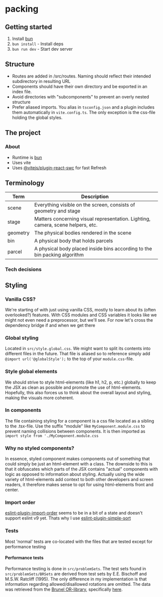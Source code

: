 # packing

## Getting started
1. Install [bun](https://bun.sh/)
2. `bun install` - Install deps
3. `bun run dev` - Start dev server

## Structure
- Routes are added in /src/routes. Naming should reflect their intended subdirectory in resulting URL
- Components should have their own directory and be exported in an index file.
- Avoid directories with "subcomponents" to prevent an overly nested structure
- Prefer aliased imports. You alias in `tsconfig.json` and a plugin includes them automatically in `vite.config.ts`. The only exception is the css-file holding the global styles.

## The project

### About
- Runtime is [bun](https://bun.sh/)
- Uses vite
- Uses [@vitejs/plugin-react-swc](https://github.com/vitejs/vite-plugin-react-swc) for fast Refresh

## Terminology
| Term     | Description                                                                     |
| ---------| ------------------------------------------------------------------------------- |
| scene    | Everything visible on the screen, consists of geometry and stage                |
| stage    | Matters concerning visual representation. Lighting, camera, scene helpers, etc. |
| geometry | The physical bodies rendered in the scene                                       |
| bin      | A physical body that holds parcels                                              |
| parcel   | A physical body placed inside bins according to the bin packing algorithm       |

### Tech decisions

## Styling

### Vanilla CSS?
We're starting of with just using vanilla CSS, mostly to learn about its (often overlooked?) features. With CSS modules and CSS variables it looks like we might not even need a preprocessor, but we'll see. For now let's cross the dependency bridge if and when we get there

### Global styling
Located in `src/style.global.css`. We might want to split its contents into different files in the future. That file is aliased so to reference simply add `@import url('@globalStyle');` to the top of your `module.css`-file.

### Style global elements
We should strive to style html-elements (like h1, h2, p, etc.) globally to keep the JSX as clean as possible and promote the use of html-elements. Hopefully, this also forces us to think about the overall layout and styling, making the visuals more coherent.

### In components
The file containing styling for a component is a css file located as a sibling to the .tsx-file. Use the suffix "module" like `MyComponent.module.css` to prevent naming collisions between components.
It is then imported as `import style from './MyComponent.module.css`

### Why no styled components?
In essence, styled component makes components out of something that could simply be just an html-element with a class.
The downside to this is that it obfuscates which parts of the JSX contains "actual" components with logic as opposed to information about styling. Actually using the wide variety of html-elements add context to both other developers and screen readers, it therefore makes sense to opt for using html-elements front and center.

### Import order
[eslint-plugin-import-order](https://github.com/import-js/eslint-plugin-import/issues/2948) seems to be in a bit of a state and doesn't support eslint v9 yet. Thats why I use [eslint-plugin-simple-sort](https://github.com/lydell/eslint-plugin-simple-import-sort)


### Tests
Most 'normal' tests are co-located with the files that are tested except for performance testing

#### Performance tests
Performance testing is done in `src/problemSets`. The test sets found in `src/problemSets/BRSets` are derived from test sets by E.E. Bischoff and M.S.W. Ratcliff (1995). The only difference in my implementation is that information regarding allowed/disallowed rotations are omitted. The data was retrieved from the [Brunel OR-library](http://people.brunel.ac.uk/~mastjjb/jeb/orlib/thpackinfo.html), specifically [here](http://people.brunel.ac.uk/~mastjjb/jeb/orlib/thpackinfo.html).

